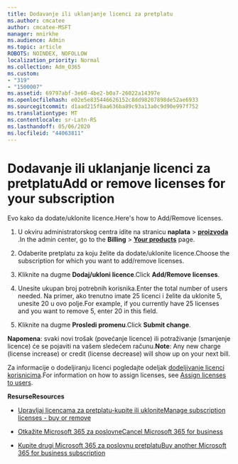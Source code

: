 ```yaml
---
title: Dodavanje ili uklanjanje licenci za pretplatu
ms.author: cmcatee
author: cmcatee-MSFT
manager: mnirkhe
ms.audience: Admin
ms.topic: article
ROBOTS: NOINDEX, NOFOLLOW
localization_priority: Normal
ms.collection: Adm_O365
ms.custom:
- "319"
- "1500007"
ms.assetid: 69797abf-3e60-4be2-b0a7-26022a14397e
ms.openlocfilehash: e02e5e835446626152c8dd98207898de52ae6933
ms.sourcegitcommit: d1aad215f8aa636ba89c93a13a0c9d90e997f752
ms.translationtype: MT
ms.contentlocale: sr-Latn-RS
ms.lasthandoff: 05/06/2020
ms.locfileid: "44063811"
---
```

# <a name="add-or-remove-licenses-for-your-subscription"></a><span data-ttu-id="67eea-102">Dodavanje ili uklanjanje licenci za pretplatu</span><span class="sxs-lookup"><span data-stu-id="67eea-102">Add or remove licenses for your subscription</span></span>

<span data-ttu-id="67eea-103">Evo kako da dodate/uklonite licence.</span><span class="sxs-lookup"><span data-stu-id="67eea-103">Here's how to Add/Remove licenses.</span></span>
  
1. <span data-ttu-id="67eea-104">U okviru administratorskog centra idite na stranicu **naplata** \> **[proizvoda](https://go.microsoft.com/fwlink/p/?linkid=842054)** .</span><span class="sxs-lookup"><span data-stu-id="67eea-104">In the admin center, go to the **Billing** \> **[Your products](https://go.microsoft.com/fwlink/p/?linkid=842054)** page.</span></span>

2. <span data-ttu-id="67eea-105">Odaberite pretplatu za koju želite da dodate/uklonite licence.</span><span class="sxs-lookup"><span data-stu-id="67eea-105">Choose the subscription for which you want to add/remove licenses.</span></span>

3. <span data-ttu-id="67eea-106">Kliknite na dugme **Dodaj/ukloni licence**.</span><span class="sxs-lookup"><span data-stu-id="67eea-106">Click **Add/Remove licenses**.</span></span>

4. <span data-ttu-id="67eea-107">Unesite ukupan broj potrebnih korisnika.</span><span class="sxs-lookup"><span data-stu-id="67eea-107">Enter the total number of users needed.</span></span> <span data-ttu-id="67eea-108">Na primer, ako trenutno imate 25 licenci i želite da uklonite 5, unesite 20 u ovo polje.</span><span class="sxs-lookup"><span data-stu-id="67eea-108">For example, if you currently have 25 licenses and you want to remove 5, enter 20 in this field.</span></span>

5. <span data-ttu-id="67eea-109">Kliknite na dugme **Prosledi promenu**.</span><span class="sxs-lookup"><span data-stu-id="67eea-109">Click **Submit change**.</span></span>

<span data-ttu-id="67eea-110">**Napomena**: svaki novi trošak (povećanje licence) ili potraživanje (smanjenje licence) će se pojaviti na vašem sledećem računu.</span><span class="sxs-lookup"><span data-stu-id="67eea-110">**Note**: Any new charge (license increase) or credit (license decrease) will show up on your next bill.</span></span>

<span data-ttu-id="67eea-111">Za informacije o dodeljiranju licenci pogledajte odeljak [dodeljivanje licenci korisnicima](https://docs.microsoft.com/microsoft-365/admin/manage/assign-licenses-to-users).</span><span class="sxs-lookup"><span data-stu-id="67eea-111">For information on how to assign licenses, see [Assign licenses to users](https://docs.microsoft.com/microsoft-365/admin/manage/assign-licenses-to-users).</span></span>

<span data-ttu-id="67eea-112">**Resurse**</span><span class="sxs-lookup"><span data-stu-id="67eea-112">**Resources**</span></span>
  
- [<span data-ttu-id="67eea-113">Upravljaj licencama za pretplatu-kupite ili uklonite</span><span class="sxs-lookup"><span data-stu-id="67eea-113">Manage subscription licenses - buy or remove</span></span>](https://docs.microsoft.com/microsoft-365/commerce/licenses/buy-licenses)

- [<span data-ttu-id="67eea-114">Otkažite Microsoft 365 za poslovne</span><span class="sxs-lookup"><span data-stu-id="67eea-114">Cancel Microsoft 365 for business</span></span>](https://support.office.com/article/Cancel-Office-365-for-business-b1bc0bef-4608-4601-813a-cdd9f746709a)

- [<span data-ttu-id="67eea-115">Kupite drugi Microsoft 365 za poslovnu pretplatu</span><span class="sxs-lookup"><span data-stu-id="67eea-115">Buy another Microsoft 365 for business subscription</span></span>](https://support.office.com/article/Buy-another-Office-365-for-business-subscription-fab3b86c-3359-4042-8692-5d4dc7550b7c)
